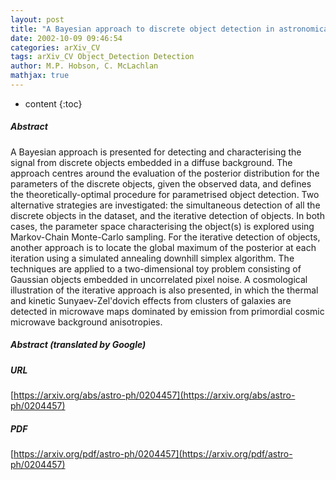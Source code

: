 ```yaml
---
layout: post
title: "A Bayesian approach to discrete object detection in astronomical datasets"
date: 2002-10-09 09:46:54
categories: arXiv_CV
tags: arXiv_CV Object_Detection Detection
author: M.P. Hobson, C. McLachlan
mathjax: true
---
```


* content
{:toc}

##### Abstract
A Bayesian approach is presented for detecting and characterising the signal from discrete objects embedded in a diffuse background. The approach centres around the evaluation of the posterior distribution for the parameters of the discrete objects, given the observed data, and defines the theoretically-optimal procedure for parametrised object detection. Two alternative strategies are investigated: the simultaneous detection of all the discrete objects in the dataset, and the iterative detection of objects. In both cases, the parameter space characterising the object(s) is explored using Markov-Chain Monte-Carlo sampling. For the iterative detection of objects, another approach is to locate the global maximum of the posterior at each iteration using a simulated annealing downhill simplex algorithm. The techniques are applied to a two-dimensional toy problem consisting of Gaussian objects embedded in uncorrelated pixel noise. A cosmological illustration of the iterative approach is also presented, in which the thermal and kinetic Sunyaev-Zel'dovich effects from clusters of galaxies are detected in microwave maps dominated by emission from primordial cosmic microwave background anisotropies.

##### Abstract (translated by Google)


##### URL
[https://arxiv.org/abs/astro-ph/0204457](https://arxiv.org/abs/astro-ph/0204457)

##### PDF
[https://arxiv.org/pdf/astro-ph/0204457](https://arxiv.org/pdf/astro-ph/0204457)

